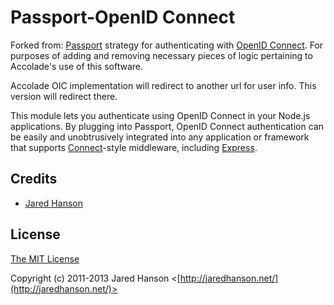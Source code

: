 # Passport-OpenID Connect

Forked from: [Passport](https://github.com/jaredhanson/passport) strategy for authenticating
with [OpenID Connect](http://openid.net/connect/). For purposes of adding and removing necessary pieces of logic pertaining to Accolade's use of this software.

Accolade OIC implementation will redirect to another url for user info. This version will redirect there.

This module lets you authenticate using OpenID Connect in your Node.js
applications.  By plugging into Passport, OpenID Connect authentication can be
easily and unobtrusively integrated into any application or framework that
supports [Connect](http://www.senchalabs.org/connect/)-style middleware,
including [Express](http://expressjs.com/).

## Credits

  - [Jared Hanson](http://github.com/jaredhanson)

## License

[The MIT License](http://opensource.org/licenses/MIT)

Copyright (c) 2011-2013 Jared Hanson <[http://jaredhanson.net/](http://jaredhanson.net/)>
